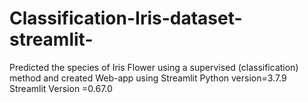 # Classification-Iris-dataset-streamlit-
Predicted the species of Iris Flower using a supervised (classification) method and created Web-app using Streamlit
Python version=3.7.9
Streamlit Version =0.67.0


